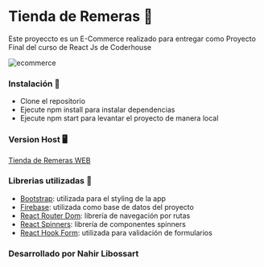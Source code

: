 # Tienda de Remeras 👕

Este proyeccto es un E-Commerce realizado para entregar como Proyecto Final del curso de React Js de Coderhouse

![ecommerce](https://i.postimg.cc/FzGrkfMF/Captura-de-pantalla-2024-04-07-113845.png)

### Instalación 🔧

- Clone el repositorio
- Ejecute npm install para instalar dependencias
- Ejecute npm start para levantar el proyecto de manera local


### Version Host 🖥️

[Tienda de Remeras WEB]()

### Librerias utilizadas 📖

- [Bootstrap](https://getbootstrap.com/docs/5.2/getting-started/introduction/): utilizada para el styling de la app
- [Firebase](https://firebase.google.com/): utilizada como base de datos del proyecto
- [React Router Dom](https://www.npmjs.com/package/react-router-dom): librería de navegación por rutas
- [React Spinners](https://www.davidhu.io/react-spinners/): librería de componentes spinners
- [React Hook Form](https://react-hook-form.com/): utilizada para validación de formularios


### Desarrollado por Nahir Libossart
